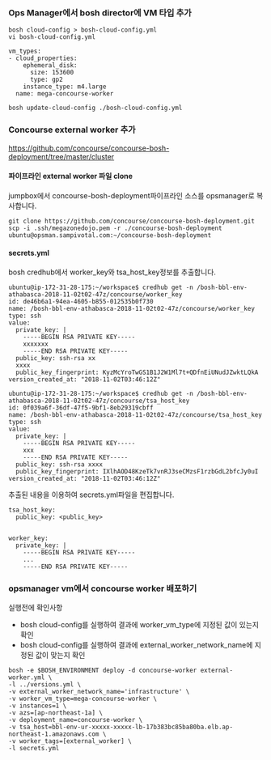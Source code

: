 
### Ops Manager에서 bosh director에 VM 타입 추가
```
bosh cloud-config > bosh-cloud-config.yml
vi bosh-cloud-config.yml

vm_types:
- cloud_properties:
    ephemeral_disk:
      size: 153600
      type: gp2
    instance_type: m4.large
  name: mega-concourse-worker

bosh update-cloud-config ./bosh-cloud-config.yml
```

### Concourse external worker 추가
https://github.com/concourse/concourse-bosh-deployment/tree/master/cluster

#### 파이프라인 external worker 파일 clone
jumpbox에서 concourse-bosh-deployment파이프라인 소스를 opsmanager로 복사합니다.
```
git clone https://github.com/concourse/concourse-bosh-deployment.git
scp -i .ssh/megazonedojo.pem -r ./concourse-bosh-deployment ubuntu@opsman.sampivotal.com:~/concourse-bosh-deployment
```
#### secrets.yml 
bosh credhub에서 worker_key와 tsa_host_key정보를 추출합니다.
```
ubuntu@ip-172-31-28-175:~/workspace$ credhub get -n /bosh-bbl-env-athabasca-2018-11-02t02-47z/concourse/worker_key
id: de46b6a1-94ea-4605-b855-012535b0f730
name: /bosh-bbl-env-athabasca-2018-11-02t02-47z/concourse/worker_key
type: ssh
value:
  private_key: |
    -----BEGIN RSA PRIVATE KEY-----
    xxxxxxx
    -----END RSA PRIVATE KEY-----
  public_key: ssh-rsa xx
  xxxx
  public_key_fingerprint: KyzMcYroTwGS1B1J2W1Ml7t+QDfnEiUNudJZwktLQkA
version_created_at: "2018-11-02T03:46:12Z"

ubuntu@ip-172-31-28-175:~/workspace$ credhub get -n /bosh-bbl-env-athabasca-2018-11-02t02-47z/concourse/tsa_host_key
id: 0f039a6f-36df-47f5-9bf1-8eb29319cbff
name: /bosh-bbl-env-athabasca-2018-11-02t02-47z/concourse/tsa_host_key
type: ssh
value:
  private_key: |
    -----BEGIN RSA PRIVATE KEY-----
    xxx
    -----END RSA PRIVATE KEY-----
  public_key: ssh-rsa xxxx
  public_key_fingerprint: IXlhAOD48KzeTk7vnRJ3seCMzsF1rzbGdL2bfcJy0uI
version_created_at: "2018-11-02T03:46:12Z"
```

추출된 내용을 이용하여 secrets.yml파일을 편집합니다.
```
tsa_host_key:
  public_key: <public_key>
  

worker_key:
  private_key: |
    -----BEGIN RSA PRIVATE KEY-----
    ...
    -----END RSA PRIVATE KEY-----
```

### opsmanager vm에서 concourse worker 배포하기
실행전에 확인사항
- bosh cloud-config를 실행하여 결과에 worker_vm_type에 지정된 값이 있는지 확인
- bosh cloud-config를 실행하여 결과에 external_worker_network_name에 지정된 값이 맞는지 확인
```
bosh -e $BOSH_ENVIRONMENT deploy -d concourse-worker external-worker.yml \
-l ../versions.yml \
-v external_worker_network_name='infrastructure' \
-v worker_vm_type=mega-concourse-worker \
-v instances=1 \
-v azs=[ap-northeast-1a] \
-v deployment_name=concourse-worker \
-v tsa_host=bbl-env-ur-xxxxx-xxxxx-lb-17b383bc85ba80ba.elb.ap-northeast-1.amazonaws.com \
-v worker_tags=[external_worker] \
-l secrets.yml
```

